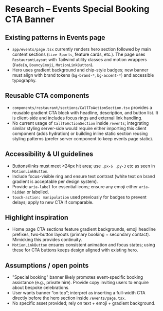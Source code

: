 # Research – Events Special Booking CTA Banner

## Existing patterns in Events page
- `app/events/page.tsx` currently renders hero section followed by main content sections (`Live Sports`, feature cards, etc.). The page uses `RestaurantLayout` with Tailwind utility classes and motion wrappers (`FadeIn`, `BouncyEmoji`, `MotionLinkButton`).
- Hero uses gradient background and chip-style badges; new banner must align with brand tokens (`bg-brand-*`, `bg-accent-*`) and accessible typography.

## Reusable CTA components
- `components/restaurant/sections/CallToActionSection.tsx` provides a reusable gradient CTA block with headline, description, and button list. It is client-side and includes focus rings and external link handling.
- No current usage of `CallToActionSection` inside `/events`; integrating similar styling server-side would require either importing this client component (adds hydration) or building inline static section reusing styling patterns (prefer server component to keep events page static).

## Accessibility & UI guidelines
- Buttons/links must meet ≥24px hit area; use `.px-6 .py-3` etc as seen in `MotionLinkButton`.
- Include focus-visible ring and ensure text contrast (white text on brand gradient is acceptable per design system).
- Provide `aria-label` for essential icons; ensure any emoji either `aria-hidden` or labelled.
- `touch-action: manipulation` used previously for badges to prevent delays; apply to new CTA if comparable.

## Highlight inspiration
- Home page CTA sections feature gradient backgrounds, emoji headline prefixes, two-button layouts (primary booking + secondary contact). Mimicking this provides continuity.
- `MotionLinkButton` ensures consistent animation and focus states; using these for CTA buttons keeps design aligned with existing hero.

## Assumptions / open points
- "Special booking" banner likely promotes event-specific booking assistance (e.g., private hire). Provide copy inviting users to enquire about bespoke celebrations.
- User wants banner “on top”; interpret as inserting a full-width CTA directly before the hero section inside `/events/page.tsx`.
- No specific asset provided; rely on text + emoji + gradient background.
